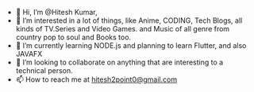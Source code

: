 - 👋 Hi, I’m @Hitesh Kumar, 
- 👀 I’m interested in a lot of things, like Anime, CODING, Tech Blogs, all kinds of TV.Series and Video Games. 
      and Music of all genre from country pop to soul and Books too. 
- 🌱 I’m currently learning NODE.js and planning to learn Flutter, and also JAVAFX
- 💞️ I’m looking to collaborate on anything that are interesting to a technical person.
- 📫 How to reach me at hitesh2point0@gmail.com

<!---
    Hitesh2point0/Hitesh2point0 is a ✨ special ✨ repository because its `README.md` (this file) appears on your GitHub profile.
    You can click the Preview link to take a look at your changes.
--->
